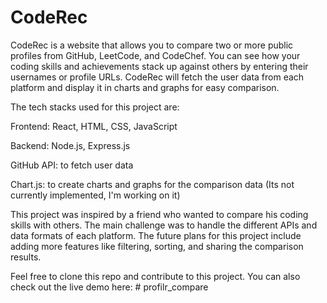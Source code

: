 # CodeRec

CodeRec is a website that allows you to compare two or more public profiles from GitHub, LeetCode, and CodeChef. You can see how your coding skills and achievements stack up against others by entering their usernames or profile URLs. CodeRec will fetch the user data from each platform and display it in charts and graphs for easy comparison.

The tech stacks used for this project are:

Frontend: React, HTML, CSS, JavaScript

Backend: Node.js, Express.js

GitHub API: to fetch user data

Chart.js: to create charts and graphs for the comparison data (Its not currently implemented, I'm working on it)

This project was inspired by a friend who wanted to compare his coding skills with others. The main challenge was to handle the different APIs and data formats of each platform. The future plans for this project include adding more features like filtering, sorting, and sharing the comparison results.

Feel free to clone this repo and contribute to this project. You can also check out the live demo here: 
#   p r o f i l r _ c o m p a r e  
 